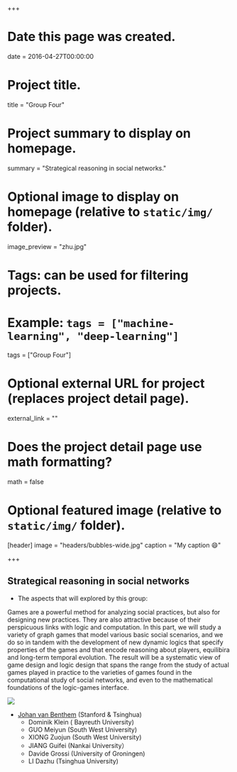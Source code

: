 +++
# Date this page was created.
date = 2016-04-27T00:00:00

# Project title.
title = "Group Four"

# Project summary to display on homepage.
summary = "Strategical reasoning in social networks."

# Optional image to display on homepage (relative to `static/img/` folder).
image_preview = "zhu.jpg"

# Tags: can be used for filtering projects.
# Example: `tags = ["machine-learning", "deep-learning"]`
tags = ["Group Four"]

# Optional external URL for project (replaces project detail page).
external_link = ""

# Does the project detail page use math formatting?
math = false

# Optional featured image (relative to `static/img/` folder).
[header]
image = "headers/bubbles-wide.jpg"
caption = "My caption :smile:"

+++

## Strategical reasoning in social networks

* The aspects that will explored by this group:

Games are a powerful method for analyzing social practices, but
   also for designing new practices. They are also attractive because
    of their perspicuous links with logic and computation. In this
    part, we will study a variety of graph games that  model various
   basic social scenarios, and we do so in tandem with the
  development of new dynamic logics that specify  properties of the
   games and that encode reasoning about  players, equilibira and
    long-term temporal evolution. The result will be a systematic view
   of game design and logic design that spans the range from the
   study of actual games played in practice to the varieties of games
   found in the computational study of social networks, and even to
   the mathematical foundations of the logic-games interface.


![](/project/2018-09-22-group-four_files/Johan.jpg)

* [Johan van Benthem](https://staff.science.uva.nl/j.vanbenthem/) (Stanford & Tsinghua) 
    + Dominik Klein ( Bayreuth University)  
    + GUO Meiyun (South West University)
    + XIONG Zuojun (South West University)
    + JIANG Guifei (Nankai University）
    + Davide Grossi (University of Groningen) 
    + LI Dazhu (Tsinghua University)
